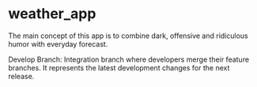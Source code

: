 # weather_app

The main concept of this app is to combine dark, offensive and ridiculous humor with everyday forecast.

Develop Branch: Integration branch where developers merge their feature branches. It represents the latest development changes for the next release.
